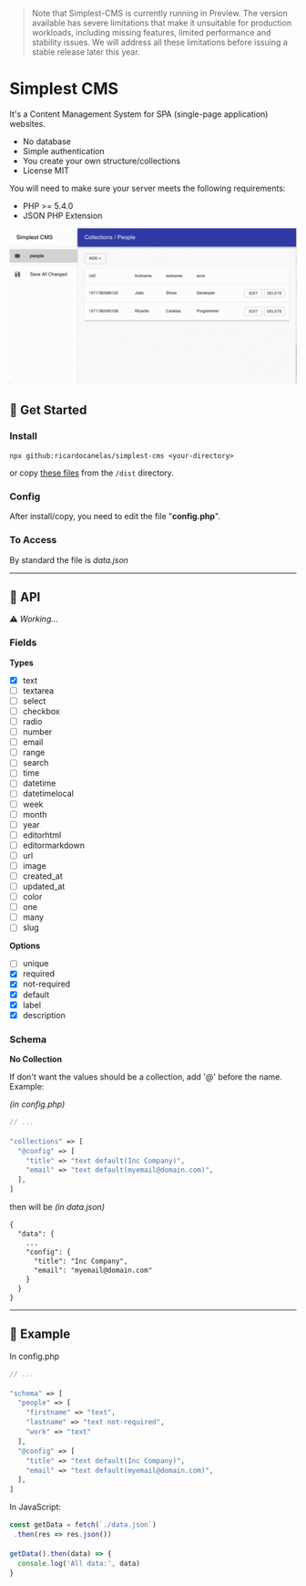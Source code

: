 > Note that Simplest-CMS is currently running in Preview. The version available has severe limitations that make it unsuitable for production workloads, including missing features, limited performance and stability issues. We will address all these limitations before issuing a stable release later this year.

# Simplest CMS

It's a Content Management System for SPA (single-page application) websites.

- No database
- Simple authentication
- You create your own structure/collections
- License MIT

You will need to make sure your server meets the following requirements:

- PHP >= 5.4.0
- JSON PHP Extension

![](screencast.gif)

## 🔹 Get Started

### Install

```
npx github:ricardocanelas/simplest-cms <your-directory>
```

or copy [these files](https://github.com/ricardocanelas/simplest-cms/tree/master/dist) from the `/dist` directory.

### Config

After install/copy, you need to edit the file "**config.php**".

### To Access

By standard the file is *data.json*

---

## 🔹 API

⚠️ *Working...*

### Fields

**Types**

- [x] text
- [ ] textarea
- [ ] select
- [ ] checkbox
- [ ] radio
- [ ] number
- [ ] email
- [ ] range
- [ ] search
- [ ] time
- [ ] datetime
- [ ] datetimelocal
- [ ] week
- [ ] month
- [ ] year
- [ ] editorhtml
- [ ] editormarkdown
- [ ] url
- [ ] image
- [ ] created_at
- [ ] updated_at
- [ ] color
- [ ] one
- [ ] many
- [ ] slug

**Options**

- [ ] unique
- [x] required
- [x] not-required
- [x] default
- [x] label
- [x] description

### Schema

**No Collection**

If don't want the values should be a collection, add '@' before the name. Example:


*(in config.php)*

```php
// ...

"collections" => [
  "@config" => [
    "title" => "text default(Inc Company)",
    "email" => "text default(myemail@domain.com)",
  ],
]
```

then will be *(in data.json)*

```
{
  "data": {
    ...
    "config": {
      "title": "Inc Company",
      "email": "myemail@domain.com"
    }
  }
}
```

---

## 🔹 Example

In config.php

```php
// ...

"schema" => [
  "people" => [
    "firstname" => "text",
    "lastname" => "text not-required",
    "work" => "text"
  ],
  "@config" => [
    "title" => "text default(Inc Company)",
    "email" => "text default(myemail@domain.com)",
  ],
]
```

In JavaScript:

```js
const getData = fetch(`./data.json`)
 .then(res => res.json())

getData().then(data) => {
  console.log('All data:', data)
}
```